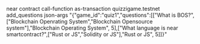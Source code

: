 near contract call-function as-transaction quizzigame.testnet add_questions json-args "{\"game_id\":\"quiz1\",\"questions\":[[\"What is BOS?\",[\"Blockchain Openrating System\",\"Blockchain Opensource system\"],\"Blockchain Operating System\", 5],[\"What language is near smartcontract?\",[\"Rust or JS\",\"Solidity or JS\"],\"Rust or JS\", 5]]}"
